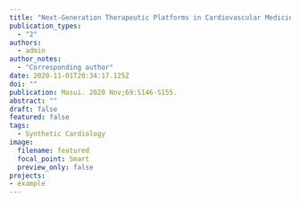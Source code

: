 ```yaml
---
title: "Next-Generation Therapeutic Platforms in Cardiovascular Medicine"
publication_types:
  - "2"
authors:
  - admin
author_notes:
  - "Corresponding author"
date: 2020-11-01T20:34:17.125Z
doi: ""
publication: Masui. 2020 Nov;69:S146-S155.
abstract: ""
draft: false
featured: false
tags: 
  - Synthetic Cardiology
image:
  filename: featured
  focal_point: Smart
  preview_only: false
projects: 
- example
---
```


